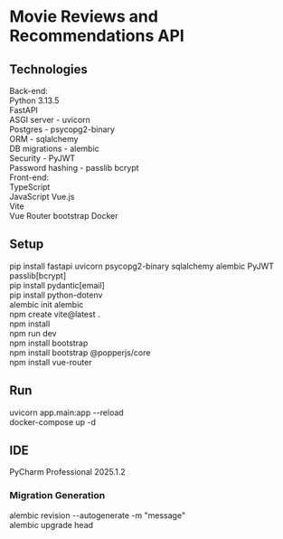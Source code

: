 # Movie Reviews and Recommendations API

## Technologies
Back-end:  
Python 3.13.5  
FastAPI  
ASGI server - uvicorn   
Postgres - psycopg2-binary  
ORM - sqlalchemy  
DB migrations - alembic  
Security - PyJWT  
Password hashing - passlib bcrypt  
Front-end:  
TypeScript  
JavaScript
Vue.js  
Vite  
Vue Router
bootstrap
Docker  

## Setup
pip install fastapi uvicorn psycopg2-binary sqlalchemy alembic PyJWT passlib[bcrypt]  
pip install pydantic[email]  
pip install python-dotenv  
alembic init alembic  
npm create vite@latest .  
npm install  
npm run dev  
npm install bootstrap  
npm install bootstrap @popperjs/core  
npm install vue-router

## Run
uvicorn app.main:app --reload  
docker-compose up -d  

## IDE
PyCharm Professional 2025.1.2  

### Migration Generation
alembic revision --autogenerate -m "message"  
alembic upgrade head  



